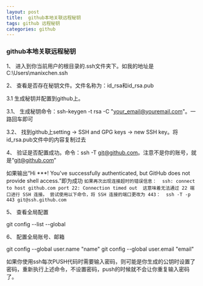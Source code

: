 ```yaml
---
layout: post
title:  github本地关联远程秘钥
tags: github 远程秘钥
categories: github 
---
```

  
 ### github本地关联远程秘钥
1、 进入到你当前用户的根目录的.ssh文件夹下。如我的地址是C:\Users\manixchen\.ssh

2、 查看是否存在秘钥文件。文件名称为：id_rsa和id_rsa.pub

3.1  生成秘钥并配置到github上。

3.1、 生成秘钥命令：ssh-keygen -t rsa -C "your_email@youremail.com"。一路回车即可

3.2、 找到github上setting -> SSH and GPG keys -> new SSH key。将id_rsa.pub文件中的内容复制过去

4、 验证是否配置成功。命令：ssh -T git@github.com。注意不是你的账号，就是“git@github.com”

如果输出“Hi ***! You've successfully authenticated, but GitHub does not provide shell access.”即为成功
    ```
    如果再次出现连接超时的错误信息： 
    ssh: connect to host github.com port 22: Connection timed out 
    这意味着无法通过 22 端口进行 SSH 连接。
    尝试使用以下命令，将 SSH 连接的端口更改为 443： 
    ssh -T -p 443 git@ssh.github.com 
    ```

5、 查看全局配置

git config --list --global

6、 配置全局账号、邮箱

git config --global user.name "name"
git config --global user.email "email"

如果你使用ssh每次PUSH代码时需要输入密码，则可能是你生成的公钥时设置了密码，重新执行上述命令，不设置密码，push的时候就不会让你重复输入密码了。
